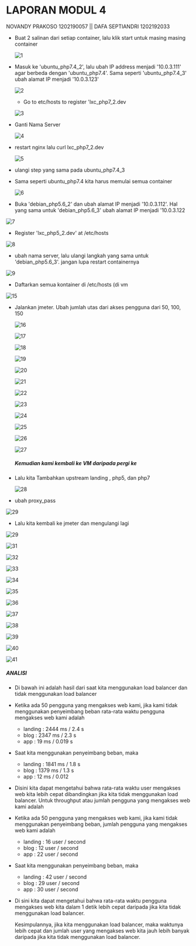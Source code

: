 # LAPORAN MODUL 4

NOVANDY PRAKOSO 1202190057 || DAFA SEPTIANDRI 1202192033

- Buat 2 salinan dari setiap container, lalu klik start untuk masing masing container

  

  ![1](https://user-images.githubusercontent.com/93079538/148350925-fc4c1e97-968f-4001-8692-c5b321c98465.png)

  

- Masuk ke 'ubuntu_php7.4_2', lalu ubah IP address menjadi '10.0.3.111' agar berbeda dengan 'ubuntu_php7.4'. Sama seperti 'ubuntu_php7.4_3' ubah alamat IP menjadi '10.0.3.123' 

  

  ![2](https://user-images.githubusercontent.com/93079538/148350958-b5357439-cc08-4be6-a318-21e3ce84c0f3.png)

  

  - Go to etc/hosts to register 'lxc_php7_2.dev

  ![3](https://user-images.githubusercontent.com/93079538/148351005-d11faae5-f3f3-4d28-8bfe-de0f3d3f1d91.png)

  

- Ganti Nama Server 

   ![4](https://user-images.githubusercontent.com/93079538/148351021-252b64bf-ebc3-453f-978b-69a74529ad47.png)

  

- restart nginx lalu curl lxc_php7_2.dev  

  ![5](https://user-images.githubusercontent.com/93079538/148351044-7d5315a8-32cd-4b6e-bbf2-9df4fcec3cd5.png)



-  ulangi step yang sama pada ubuntu_php7.4_3

- Sama seperti ubuntu_php7.4 kita harus memulai semua container 

  ![6](https://user-images.githubusercontent.com/93079538/148351597-3236a928-779c-4a77-8233-ee67112c64e6.png)

  

-   Buka 'debian_php5.6_2' dan ubah alamat IP menjadi '10.0.3.112'. Hal yang sama untuk 'debian_php5.6_3' ubah alamat IP menjadi '10.0.3.122

  ![7](https://user-images.githubusercontent.com/93079538/148351621-ea5cb0e7-33e4-4515-ab7c-25d125619e2e.png)

  

-  Register 'lxc_php5_2.dev' at /etc/hosts

  ![8](https://user-images.githubusercontent.com/93079538/148351651-a62f1b47-b806-47eb-8eb5-cb96e28eb2ca.png)

  

-  ubah nama server, lalu ulangi langkah yang sama untuk 'debian_php5.6_3'. jangan lupa restart containernya

  ![9](https://user-images.githubusercontent.com/93079538/148351679-cb1b8ab2-d3d2-4dd3-aecb-f107e1cdb9f3.png)

  

-  Daftarkan semua kontainer di /etc/hosts (di vm

  ![15](https://user-images.githubusercontent.com/93079538/148351765-1a9ef34e-141e-4de5-901b-ce3b9438829f.png)

  

- Jalankan jmeter. Ubah jumlah utas dari akses pengguna dari 50, 100, 150

  ![16](https://user-images.githubusercontent.com/93079538/148351807-8a3b9b2c-a14b-40a2-9ec2-421879807679.png)

  ![17](https://user-images.githubusercontent.com/93079538/148351831-4d5b9208-e104-49b1-9f4f-4de9727db57b.png)

  ![18](https://user-images.githubusercontent.com/93079538/148351857-ac3dd9b9-33a2-4eb6-a973-aa926c29d408.png)

  ![19](https://user-images.githubusercontent.com/93079538/148351871-b12e3ddb-30a4-4ced-ba1d-4ab04d95b30c.png)

   ![20](https://user-images.githubusercontent.com/93079538/148351926-a18d73e0-2666-493c-92b7-00ed5598685c.png)

  ![21](https://user-images.githubusercontent.com/93079538/148351937-7083dcdc-e257-467e-9065-77d1c04452de.png)

  ![22](https://user-images.githubusercontent.com/93079538/148351952-8a173967-a62e-45b3-9a84-eece4e881761.png)

  ![23](https://user-images.githubusercontent.com/93079538/148351970-2aee2c68-174d-4fd6-9ba6-4e4b953418da.png)

  ![24](https://user-images.githubusercontent.com/93079538/148351990-c3cd4bfc-d6aa-4453-add2-245aa89cef5e.png)

  ![25](https://user-images.githubusercontent.com/93079538/148352009-c527264a-3226-4bc2-a5b8-436303d5c54b.png)

  ![26](https://user-images.githubusercontent.com/93079538/148352035-a141fdb4-a013-44e7-9da3-8fa0b1fc8ed2.png)

  ![27](https://user-images.githubusercontent.com/93079538/148352064-a7cb78ae-4a36-463a-9f3d-68b493d1efc4.png)

   

  ##### Kemudian kami kembali ke VM daripada pergi ke 

- Lalu kita Tambahkan upstream landing  , php5, dan php7

  ![28](https://user-images.githubusercontent.com/93079538/148352084-06572486-1bb6-43d5-b576-df0319c3ffec.png)

  

-  ubah proxy_pass

  ![29](https://user-images.githubusercontent.com/93079538/148352101-ef33001a-2eee-4ef3-a67c-e575efd7829f.png)

   

-  Lalu kita kembali ke jmeter dan mengulangi lagi

  ![29](https://user-images.githubusercontent.com/93079538/148352124-44adb5f9-5fab-47b7-bb8a-eae9d918fcb7.png)

  ![31](https://user-images.githubusercontent.com/93079538/148352148-712a2ca4-2533-4057-95a1-bb8872f61c39.png)

  ![32](https://user-images.githubusercontent.com/93079538/148352198-13d53dab-e92e-4b69-8d17-6748783bf44c.png)

  ![33](https://user-images.githubusercontent.com/93079538/148352211-4b65d73b-ab7c-45b1-8837-87677559a909.png)

  ![34](https://user-images.githubusercontent.com/93079538/148352236-9808b2e1-9dfd-4560-bde7-73100fabe033.png)

  ![35](https://user-images.githubusercontent.com/93079538/148352254-cde16b5c-52b4-494e-bd4a-472cca8ee5de.png)

  ![36](https://user-images.githubusercontent.com/93079538/148352270-94532614-ae2d-4e3e-9843-6b09c80ed062.png)

  ![37](https://user-images.githubusercontent.com/93079538/148352278-05a1fff1-02c6-4840-adf5-6804d31114b0.png)

  ![38](https://user-images.githubusercontent.com/93079538/148352289-61740cf7-ef32-4f14-9b36-513cf250c224.png)

  ![39](https://user-images.githubusercontent.com/93079538/148352302-aade1fee-c88e-47e8-b81b-eb51f58b2b10.png)

  ![40](https://user-images.githubusercontent.com/93079538/148352318-d4fb4b46-a155-4e38-93d3-60eead1d8d5a.png)

  ![41](https://user-images.githubusercontent.com/93079538/148352332-b9b73802-9339-47d5-8c0e-06ac5dc41f08.png)

 

#####  ANALISI

-  Di bawah ini adalah hasil dari saat kita menggunakan load balancer dan tidak menggunakan load balancer

  

-  Ketika ada 50 pengguna yang mengakses web kami, jika kami tidak menggunakan penyeimbang beban rata-rata waktu pengguna mengakses web kami adalah

   - landing : 2444 ms / 2.4 s
   - blog : 2347 ms / 2.3 s
   - app : 19 ms / 0.019 s

-   Saat kita menggunakan penyeimbang beban, maka

    - landing : 1841 ms / 1.8 s
    - blog : 1379 ms / 1.3 s
    - app : 12 ms / 0.012

  

- Disini kita dapat mengetahui bahwa rata-rata waktu user mengakses web kita lebih cepat dibandingkan jika kita tidak menggunakan load balancer. Untuk throughput atau jumlah pengguna yang mengakses web kami adalah

  

-  Ketika ada 50 pengguna yang mengakses web kami, jika kami tidak menggunakan penyeimbang beban, jumlah pengguna yang mengakses web kami adalah

   - landing : 16 user / second
   - blog : 12 user / second
   - app : 22 user / second

-  Saat kita menggunakan penyeimbang beban, maka

   - landing : 42 user / second
   - blog : 29 user / second
   - app : 30 user / second

    

- Di sini kita dapat mengetahui bahwa rata-rata waktu pengguna mengakses web kita dalam 1 detik lebih cepat daripada jika kita tidak menggunakan load balancer.

  Kesimpulannya, jika kita menggunakan load balancer, maka waktunya lebih cepat dan jumlah user yang mengakses web kita jauh lebih banyak daripada jika kita tidak menggunakan load balancer.
